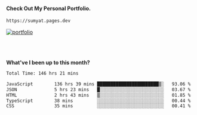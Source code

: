 #### Check Out My Personal Portfolio.
````bash
https://sumyat.pages.dev
````

<a href='https://sumyat.pages.dev/'>
    <img src='https://user-images.githubusercontent.com/108873224/211860821-15c31441-8db7-4fb7-8537-28a0c11e9408.png' alt='portfolio' align='center' />
</a>


<br />
<br />


<br />
<br />

**What've I been up to this month?**

<!--START_SECTION:waka-->

```txt
Total Time: 146 hrs 21 mins

JavaScript        136 hrs 39 mins ███████████████████████▒░   93.06 %
JSON              5 hrs 23 mins   █░░░░░░░░░░░░░░░░░░░░░░░░   03.67 %
HTML              2 hrs 43 mins   ▒░░░░░░░░░░░░░░░░░░░░░░░░   01.85 %
TypeScript        38 mins         ░░░░░░░░░░░░░░░░░░░░░░░░░   00.44 %
CSS               35 mins         ░░░░░░░░░░░░░░░░░░░░░░░░░   00.41 %
```

<!--END_SECTION:waka-->




